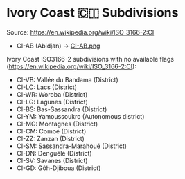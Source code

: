 # Ivory Coast 🇨🇮 Subdivisions

Source: https://en.wikipedia.org/wiki/ISO_3166-2:CI

* CI-AB (Abidjan) -> [CI-AB.png](https://github.com/amckenna41/iso3166-flag-icons/blob/main/iso3166-2-icons/CI/CI-AB.png)

Ivory Coast ISO3166-2 subdivisions with no available flags (https://en.wikipedia.org/wiki/ISO_3166-2:CI):

* CI-VB: Vallée du Bandama (District)
* CI-LC: Lacs (District)
* CI-WR: Woroba (District)
* CI-LG: Lagunes (District)
* CI-BS: Bas-Sassandra (District)
* CI-YM: Yamoussoukro (Autonomous district)
* CI-MG: Montagnes (District)
* CI-CM: Comoé (District)
* CI-ZZ: Zanzan (District)
* CI-SM: Sassandra-Marahoué (District)
* CI-DN: Denguélé (District)
* CI-SV: Savanes (District)
* CI-GD: Gôh-Djiboua (District)